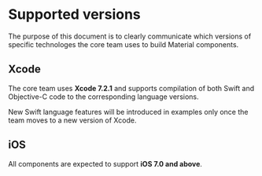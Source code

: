 # Supported versions

The purpose of this document is to clearly communicate which versions of specific technologes the
core team uses to build Material components.

## Xcode

The core team uses **Xcode 7.2.1** and supports compilation of both Swift and Objective-C code to
the corresponding language versions.

New Swift language features will be introduced in examples only once the team moves to a new version
of Xcode.

## iOS

All components are expected to support **iOS 7.0 and above**.
